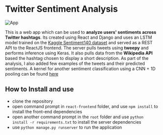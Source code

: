 # Twitter Sentiment Analysis 

![App](https://user-images.githubusercontent.com/29514438/59224071-1eb0f600-8beb-11e9-9d93-b648441af4d2.PNG)

This is a web app which can be used to **analyze users' sentiments across Twitter hashtags**. Its created using React and Django and uses an LSTM model trained on the [Kaggle Sentiment140 dataset](https://www.kaggle.com/kazanova/sentiment140) and served as a REST API to the ReactJS frontend. The server pulls tweets using **tweepy** and performs inference using Keras. It also pulls data from the **Wikipedia API** based the hashtag chosen to display a short description. As part of the analysis, I also added few examples of the tweets and their predicted sentiments. A kernel for another sentiment classification using a CNN + 1D pooling can be found [here](https://www.kaggle.com/thatawkwardguy/twitter-sentiment-classification-using-cnns)

## How to Install and use
- clone the repository
- open command prompt in ```react-frontend``` folder, and use ```npm install``` to install the front-end dependencies 
- open another command prompt in the ```root``` folder and use ```python install -r requirements.txt``` to install the server dependencies
- use ```python manage.py runserver``` to run the application
